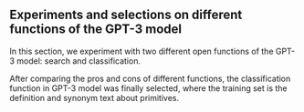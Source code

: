 ## Experiments and selections on different functions of the GPT-3 model

In this section, we experiment with two different open functions of the GPT-3 model: search and classification. 

After comparing the pros and cons of different functions, the classification function in GPT-3 model was finally selected, where the training set is the definition and synonym text about primitives. 



